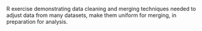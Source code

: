 R exercise demonstrating data cleaning and merging techniques needed to adjust data from many datasets, make them uniform for merging, in preparation for analysis.
